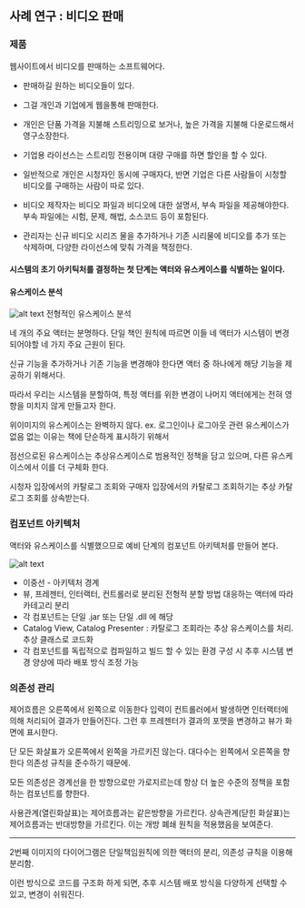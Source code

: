 ## 사례 연구 : 비디오 판매

### 제품

웹사이트에서 비디오를 판매하는 소프트웨어다.

-   판매하길 원하는 비디오들이 있다.
-   그걸 개인과 기업에게 웹을통해 판매한다.
-   개인은 단품 가격을 지불해 스트리밍으로 보거나, 높은 가격을 지불해 다운로드해서 영구소장한다.
-   기업용 라이선스는 스트리밍 전용이며 대량 구매를 하면 할인을 할 수 있다.

-   일반적으로 개인은 시청자인 동시에 구매자다, 반면 기업은 다른 사람들이 시청할 비디오를 구매하는 사람이 따로 있다.
-   비디오 제작자는 비디오 파일과 비디오에 대한 설명서, 부속 파일을 제공해야한다. 부속 파일에는 시험, 문제, 해법, 소스코드 등이 포함된다.
-   관리자는 신규 비디오 시리즈 물을 추가하거나 기존 시리물에 비디오를 추가 또는 삭제하며, 다양한 라이선스에 맞춰 가격을 책정한다.

#### 시스템의 초기 아키틱처를 결정하는 첫 단계는 액터와 유스케이스를 식별하는 일이다.

#### 유스케이스 분석

![alt text](image/image37.png)
전형적인 유스케이스 분석

네 개의 주요 액터는 분명하다. 단일 책인 원칙에 따르면 이들 네 액터가 시스템이 변경되어야할 네 가지 주요 근원이 된다.

신규 기능을 추가하거나 기존 기능을 변경해야 한다면 액터 중 하나에게 해당 기능을 제공하기 위해서다.

따라서 우리는 시스템을 분할하여, 특정 액터를 위한 변경이 나머지 액터에게는 전혀 영향을 미치지 않게 만들고자 한다.

위이미지의 유스케이스는 완벽하지 않다. ex. 로그인이나 로그아웃 관련 유스케이스가 없음 없는 이유는 책에 단순하게 표시하기 위해서

점선으로된 유스케이스는 추상유스케이스로 범용적인 정책을 담고 있으며, 다른 유스케이스에서 이를 더 구체화 한다.

시청자 입장에서의 카탈로그 조회와 구매자 입장에서의 카탈로그 조회하기는 추상 카탈로그 조회를 상속받는다.

### 컴포넌트 아키텍처

액터와 유스케이스를 식별했으므로 예비 단계의 컴포넌트 아키텍처를 만들어 본다.

![alt text](image/image38.png)

-   이중선 - 아키텍처 경계
-   뷰, 프레젠터, 인터랙터, 컨트롤러로 분리된 전형적 분할 방법
    대응하는 액터에 따라 카테고리 분리
-   각 컴포넌트는 단일 .jar 또는 단일 .dll 에 해당
-   Catalog View, Catalog Presenter : 카탈로그 조회라는 추상 유스케이스를 처리. 추상 클래스로 코드화
-   각 컴포넌트를 독립적으로 컴파일하고 빌드 할 수 있는 환경 구성 시 추후 시스템 변경 양상에 따라 배포 방식 조정 가능

### 의존성 관리

제어흐름은 오른쪽에서 왼쪽으로 이동한다 입력이 컨트롤러에서 발생하면 인터랙터에 의해 처리되어 결과가 만들어진다. 그런 후 프레젠터가 결과의 포맷을 변경하고 뷰가 화면에 표시한다.

단 모든 화살표가 오른쪽에서 왼쪽을 가르키진 않는다. 대다수는 왼쪽에서 오른쪽을 향한다 의존성 규칙을 준수하기 때문에.

모든 의존성은 경계선을 한 방향으로만 가로지르는데 항상 더 높은 수준의 정책을 포함하는 컴포넌트를 향한다.

사용관계(열린화살표)는 제어흐름과는 같은방향을 가르킨다.
상속관계(닫힌 화살표)는 제어흐름과는 반대방향을 가르킨다. 이는 개방 폐쇄 원칙을 적용했음을 보여준다.

---

2번째 이미지의 다이어그램은 단일책임원칙에 의한 액터의 분리, 의존성 규칙을 이용해 분리함.

이런 방식으로 코드를 구조화 하게 되면, 추후 시스템 배포 방식을 다양하게 선택할 수 있고, 변경이 쉬워진다.
